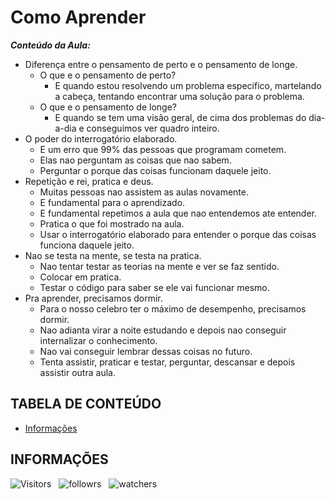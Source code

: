 <!-- TITLE -->
# Como Aprender

***Conteúdo da Aula:***

* Diferença entre o pensamento de perto e o pensamento de longe.
  * O que e o pensamento de perto?
    * E quando estou resolvendo um problema especifico, martelando a cabeça, tentando encontrar uma solução para o problema.
  * O que e o pensamento de longe?
    * E quando se tem uma visão geral, de cima dos problemas do dia-a-dia e conseguimos ver quadro inteiro.
&nbsp;
* O poder do interrogatório elaborado.
  * E um erro que 99% das pessoas que programam cometem.
  * Elas nao perguntam as coisas que nao sabem.
  * Perguntar o porque das coisas funcionam daquele jeito.
&nbsp;
* Repetição e rei, pratica e deus.
  * Muitas pessoas nao assistem as aulas novamente.
  * E fundamental para o aprendizado.
  * E fundamental repetimos a aula que nao entendemos ate entender.
  * Pratica o que foi mostrado na aula.
  * Usar o interrogatório elaborado para entender o porque das coisas funciona daquele jeito.
&nbsp;
* Nao se testa na mente, se testa na pratica.
  * Nao tentar testar as teorias na mente e ver se faz sentido.
  * Colocar em pratica.
  * Testar o código para saber se ele vai funcionar mesmo.
&nbsp;
* Pra aprender, precisamos dormir.
  * Para o nosso celebro ter o máximo de desempenho, precisamos dormir.
  * Nao adianta virar a noite estudando e depois nao conseguir internalizar o conhecimento.
  * Nao vai conseguir lembrar dessas coisas no futuro.
  * Tenta assistir, praticar e testar, perguntar, descansar e depois assistir outra aula.

<!-- TABLE OF CONTENTS -->
## TABELA DE CONTEÚDO

<!-- * [Vista por cima](#vista-por-cima) -->
<!--  * [Foto da tela](#foto-da-tela) -->
<!--  * [Links](#links) -->
<!-- * [Meu processo](#meu-processo) -->
<!--  * [Contraído com](#construido-com) -->
<!--  * [O que aprendi](#o-que-aprendi) -->
<!--  * [Desenvolvimento contínuo](#desenvolvimento-contínuo) -->
<!--  * [Recuso úteis](#recursos-úteis) -->
<!-- * [Autor](#autor) -->
<!-- * [Agradecimentos](#agradecimentos) -->
* [Informações](#informações)

<!-- OVERVIEW -->
<!-- ## VISTA POR CIMA -->

<!-- SCREENSHOT -->
<!-- ### FOTO DA TELA -->

<!-- LINKS -->
<!-- ### LINKS -->

<!-- MY PROCESS -->
<!-- ## MEU PROCESSO -->

<!-- BUILT WITH -->
<!-- ### CONSTRUÍDO COM -->

<!-- WHAT I LEARNED -->
<!-- ### O QUE APRENDI -->

<!-- CONTINUED DEVELOPMENT -->
<!-- ### DESENVOLVIMENTO CONTÍNUO -->

<!-- USEFUL RESOURCES -->
<!-- ### RECURSOS ÚTEIS -->

<!-- AUTHOR -->
<!-- ## AUTOR -->

<!-- ACKNOWLEDGMENTS -->
<!-- ## AGRADECIMENTOS -->

<!-- INFORMATION -->
## INFORMAÇÕES

![Visitors](https://api.visitorbadge.io/api/visitors?path=Devsgeeknerd%2Fcom-apr-wp-zp&label=VISITANTES&labelColor=%23f9e64f&countColor=%23008000&style=plastic "Total de Visitas")
&nbsp;
![followrs](https://img.shields.io/github/followers/Devsgeeknerd?style=plastic&label=SEGUIDORES&labelColor=f9e64f "Total de Seguidores")
&nbsp;
![watchers](https://img.shields.io/github/watchers/Devsgeeknerd/com-apr-wp-zp?style=plastic&label=OBSERVADORES&labelColor=f9e64f "Total de Observadores")
&nbsp;
<!-- ![stars](https://img.shields.io/github/stars/Devsgeeknerd/?style=plastic&label=ESTRELAS&labelColor=f9e64f "Total de Estrelas Recebidas") -->
&nbsp;
<!-- ![forks](https://img.shields.io/github/forks/Devsgeeknerd/?style=plastic&label=BIFURCAÇÕES&labelColor=f9e64f "Total de Bifurcações") -->
&nbsp;
<!-- ![repo size](https://img.shields.io/github/repo-size/Devsgeeknerd/?style=plastic&label=TAMANHO&labelColor=f9e64f "Tamanho do Repositório") -->
&nbsp;
<!-- ![license](https://img.shields.io/github/license/Devsgeeknerd/?style=plastic&label=LICENÇA&labelColor=f9e64f "Licença do Repositório") -->
